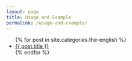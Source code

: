 ```yaml
---
layout: page
title: Usage and Example
permalink: /usage-and-example/
---
```

<ul>
{% for post in site.categories.the-english %}
  <li>
    <a href="{{ post.url }}">{{ post.title }}</a>
    <!--{{ post.date | date: "%B %d, %Y" }}-->
  </li>
{% endfor %}
</ul>
